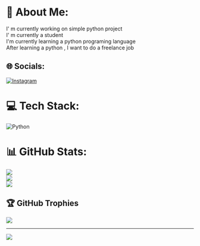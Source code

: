 # 💫 About Me:
I' m currently working on simple python project<br>I' m currently a student<br>I'm currently learning a python programing language<br>After learning a python , I want to do a freelance job


## 🌐 Socials:
[![Instagram](https://img.shields.io/badge/Instagram-%23E4405F.svg?logo=Instagram&logoColor=white)](https://instagram.com/mr_rahurahu) 

# 💻 Tech Stack:
![Python](https://img.shields.io/badge/python-3670A0?style=for-the-badge&logo=python&logoColor=ffdd54)
# 📊 GitHub Stats:
![](https://github-readme-stats.vercel.app/api?username=rahulks2005&theme=radical&hide_border=false&include_all_commits=true&count_private=true)<br/>
![](https://github-readme-streak-stats.herokuapp.com/?user=rahulks2005&theme=radical&hide_border=false)<br/>
![](https://github-readme-stats.vercel.app/api/top-langs/?username=rahulks2005&theme=radical&hide_border=false&include_all_commits=true&count_private=true&layout=compact)

## 🏆 GitHub Trophies
![](https://github-profile-trophy.vercel.app/?username=rahulks2005&theme=radical&no-frame=false&no-bg=true&margin-w=4)

---
[![](https://visitcount.itsvg.in/api?id=rahulks2005&icon=0&color=0)](https://visitcount.itsvg.in)

<!-- Proudly created with GPRM ( https://gprm.itsvg.in ) -->
